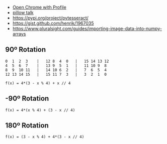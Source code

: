 - [Open Chrome with Profile](https://stackoverflow.com/questions/31062789/how-to-load-default-profile-in-chrome-using-python-selenium-webdriver)
- [pillow talk](https://note.nkmk.me/en/python-pillow-image-crop-trimming/)
- https://pypi.org/project/pytesseract/
- https://gist.github.com/henrik/1967035
- https://www.pluralsight.com/guides/importing-image-data-into-numpy-arrays

## 90º Rotation
```
0  1  2  3    |   12 8  4  0   |   15 14 13 12
4  5  6  7    |   13 9  5  1   |   11 10 9  8
8  9  10 11   |   14 10 6  2   |   7  6  5  4
12 13 14 15   |   15 11 7  3   |   3  2  1  0
```

```
f(x) = 4*(3 - x % 4) + x // 4
```

## -90º Rotation
```
f(x) = 4*(x % 4) + (3 - x // 4)
```

## 180º Rotation
```
f(x) = (3 - x % 4) + 4*(3 - x // 4)
```
